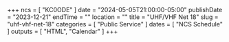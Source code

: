 +++
ncs = [ "KC0ODE" ]
date = "2024-05-05T21:00:00-05:00"
publishDate = "2023-12-21"
endTime = ""
location = ""
title = "UHF/VHF Net 18"
slug = "uhf-vhf-net-18"
categories = [ "Public Service" ]
dates = [ "NCS Schedule" ]
outputs = [ "HTML", "Calendar" ]
+++

